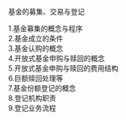基金的募集、交易与登记

1.基金募集的概念与程序  
2.基金成立的条件  
3.基金认购的概念  
4.开放式基金申购与赎回的概念  
5.开放式基金申购与赎回的费用结构  
6.巨额赎回处理等  
7.基金份额登记的概念  
8.登记机构职责  
9.登记业务流程  